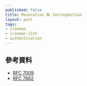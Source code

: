 ```yaml
---
published: false
title: Revocation 與 Introspection 
layout: post
tags:
- ironman
- ironman-11th
- authentication
---
```


## 參考資料

* [RFC 7009][]
* [RFC 7662][]

[RFC 7009]: https://tools.ietf.org/html/rfc7009
[RFC 7662]: https://tools.ietf.org/html/rfc7662
